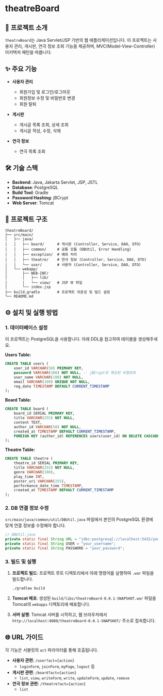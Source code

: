 # theatreBoard

## 📖 프로젝트 소개

`theatreBoard`는 Java Servlet/JSP 기반의 웹 애플리케이션입니다. 이 프로젝트는 사용자 관리, 게시판, 연극 정보 조회 기능을 제공하며, MVC(Model-View-Controller) 아키텍처 패턴을 따릅니다.

## ✨ 주요 기능

- **사용자 관리**
  - 회원가입 및 로그인/로그아웃
  - 회원정보 수정 및 비밀번호 변경
  - 회원 탈퇴

- **게시판**
  - 게시글 목록 조회, 상세 조회
  - 게시글 작성, 수정, 삭제

- **연극 정보**
  - 연극 목록 조회

## 🛠️ 기술 스택

- **Backend**: Java, Jakarta Servlet, JSP, JSTL
- **Database**: PostgreSQL
- **Build Tool**: Gradle
- **Password Hashing**: jBCrypt
- **Web Server**: Tomcat

## 📂 프로젝트 구조

```
theatreBoard/
├── src/main/
│   ├── java/
│   │   ├── board/      # 게시판 (Controller, Service, DAO, DTO)
│   │   ├── common/     # 공통 모듈 (DBUtil, Error Handling)
│   │   ├── exception/  # 예외 처리
│   │   ├── theatre/    # 연극 정보 (Controller, Service, DAO, DTO)
│   │   └── user/       # 사용자 (Controller, Service, DAO, DTO)
│   └── webapp/
│       ├── WEB-INF/
│       │   ├── lib/
│       │   └── view/   # JSP 뷰 파일
│       └── index.jsp
├── build.gradle        # 프로젝트 의존성 및 빌드 설정
└── README.md
```

## ⚙️ 설치 및 실행 방법

### 1. 데이터베이스 설정

이 프로젝트는 PostgreSQL을 사용합니다. 아래 DDL을 참고하여 테이블을 생성해주세요.

**Users Table:**
```sql
CREATE TABLE users (
    user_id VARCHAR(50) PRIMARY KEY,
    password VARCHAR(100) NOT NULL, -- jBCrypt로 해싱된 비밀번호
    user_name VARCHAR(100) NOT NULL,
    email VARCHAR(100) UNIQUE NOT NULL,
    reg_date TIMESTAMP DEFAULT CURRENT_TIMESTAMP
);
```

**Board Table:**
```sql
CREATE TABLE board (
    board_id SERIAL PRIMARY KEY,
    title VARCHAR(255) NOT NULL,
    content TEXT,
    author_id VARCHAR(50) NOT NULL,
    created_at TIMESTAMP DEFAULT CURRENT_TIMESTAMP,
    FOREIGN KEY (author_id) REFERENCES users(user_id) ON DELETE CASCADE
);
```

**Theatre Table:**
```sql
CREATE TABLE theatre (
    theatre_id SERIAL PRIMARY KEY,
    title VARCHAR(255) NOT NULL,
    genre VARCHAR(100),
    play_time INT,
    poster_uri VARCHAR(255),
    performance_date_time TIMESTAMP,
    created_at TIMESTAMP DEFAULT CURRENT_TIMESTAMP
);
```

### 2. DB 연결 정보 수정

`src/main/java/common/util/DBUtil.java` 파일에서 본인의 PostgreSQL 환경에 맞게 연결 정보를 수정해야 합니다.

```java
// DBUtil.java
private static final String URL = "jdbc:postgresql://localhost:5432/your_database";
private static final String USER = "your_username";
private static final String PASSWORD = "your_password";
```

### 3. 빌드 및 실행

1.  **프로젝트 빌드**:
    프로젝트 루트 디렉토리에서 아래 명령어를 실행하여 `.war` 파일을 빌드합니다.
    ```bash
    ./gradlew build
    ```

2.  **Tomcat 배포**:
    생성된 `build/libs/theatreBoard-0.0.1-SNAPSHOT.war` 파일을 Tomcat의 `webapps` 디렉토리에 배포합니다.

3.  **서버 실행**:
    Tomcat 서버를 시작하고, 웹 브라우저에서 `http://localhost:8080/theatreBoard-0.0.1-SNAPSHOT/` 주소로 접속합니다.

## 🌐 URL 가이드

각 기능은 서블릿의 `act` 파라미터를 통해 호출됩니다.

- **사용자 관련**: `/user?act={action}`
  - `loginForm`, `joinForm`, `myPage`, `logout` 등
- **게시판 관련**: `/board?act={action}`
  - `list`, `view`, `writeForm`, `write`, `updateForm`, `update`, `remove`
- **연극 정보 관련**: `/theatre?act={action}`
  - `list`